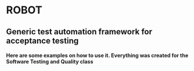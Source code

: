 # ROBOT
## Generic test automation framework for acceptance testing
#### Here are some examples on how to use it. Everything was created for the Software Testing and Quality class
